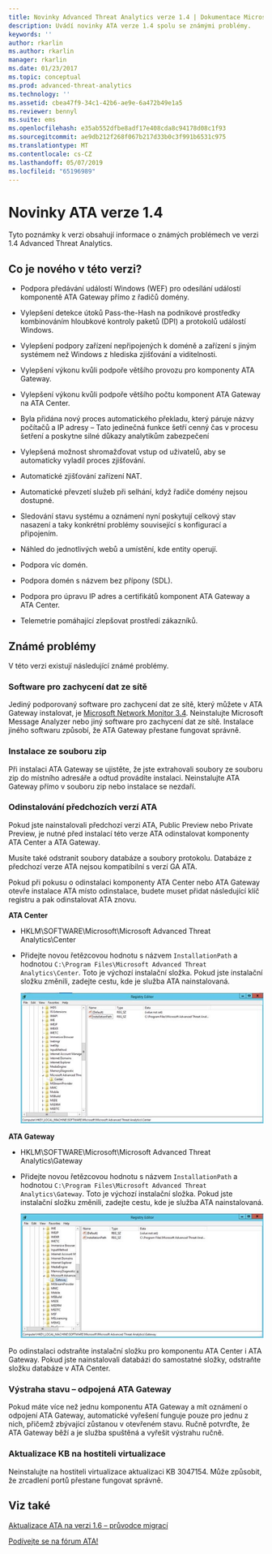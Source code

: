 ```yaml
---
title: Novinky Advanced Threat Analytics verze 1.4 | Dokumentace Microsoftu
description: Uvádí novinky ATA verze 1.4 spolu se známými problémy.
keywords: ''
author: rkarlin
ms.author: rkarlin
manager: rkarlin
ms.date: 01/23/2017
ms.topic: conceptual
ms.prod: advanced-threat-analytics
ms.technology: ''
ms.assetid: cbea47f9-34c1-42b6-ae9e-6a472b49e1a5
ms.reviewer: bennyl
ms.suite: ems
ms.openlocfilehash: e35ab552dfbe8adf17e408cda8c94178d08c1f93
ms.sourcegitcommit: ae9db212f268f067b217d33b0c3f991b6531c975
ms.translationtype: MT
ms.contentlocale: cs-CZ
ms.lasthandoff: 05/07/2019
ms.locfileid: "65196989"
---
```

# <a name="what39s-new-in-ata-version-14"></a>Novinky ATA verze 1.4
Tyto poznámky k verzi obsahují informace o známých problémech ve verzi 1.4 Advanced Threat Analytics.

## <a name="whats-new-in-this-version"></a>Co je nového v této verzi?

-   Podpora předávání událostí Windows (WEF) pro odesílání událostí komponentě ATA Gateway přímo z řadičů domény.

-   Vylepšení detekce útoků Pass-the-Hash na podnikové prostředky kombinováním hloubkové kontroly paketů (DPI) a protokolů událostí Windows.

-   Vylepšení podpory zařízení nepřipojených k doméně a zařízení s jiným systémem než Windows z hlediska zjišťování a viditelnosti.

-   Vylepšení výkonu kvůli podpoře většího provozu pro komponenty ATA Gateway.

-   Vylepšení výkonu kvůli podpoře většího počtu komponent ATA Gateway na ATA Center.

-   Byla přidána nový proces automatického překladu, který páruje názvy počítačů a IP adresy – Tato jedinečná funkce šetří cenný čas v procesu šetření a poskytne silné důkazy analytikům zabezpečení

-   Vylepšená možnost shromažďovat vstup od uživatelů, aby se automaticky vyladil proces zjišťování.

-   Automatické zjišťování zařízení NAT.

-   Automatické převzetí služeb při selhání, když řadiče domény nejsou dostupné.

-   Sledování stavu systému a oznámení nyní poskytují celkový stav nasazení a taky konkrétní problémy související s konfigurací a připojením.

-   Náhled do jednotlivých webů a umístění, kde entity operují.

-   Podpora víc domén.

-   Podpora domén s názvem bez přípony (SDL).

-   Podpora pro úpravu IP adres a certifikátů komponent ATA Gateway a ATA Center.

-   Telemetrie pomáhající zlepšovat prostředí zákazníků.

## <a name="known-issues"></a>Známé problémy
V této verzi existují následující známé problémy.

### <a name="network-capture-software"></a>Software pro zachycení dat ze sítě
Jediný podporovaný software pro zachycení dat ze sítě, který můžete v ATA Gateway instalovat, je [Microsoft Network Monitor 3.4](http://www.microsoft.com/download/details.aspx?id=4865). Neinstalujte Microsoft Message Analyzer nebo jiný software pro zachycení dat ze sítě. Instalace jiného softwaru způsobí, že ATA Gateway přestane fungovat správně.

### <a name="installation-from-zip-file"></a>Instalace ze souboru zip
Při instalaci ATA Gateway se ujistěte, že jste extrahovali soubory ze souboru zip do místního adresáře a odtud provádíte instalaci. Neinstalujte ATA Gateway přímo v souboru zip nebo instalace se nezdaří.

### <a name="uninstalling-previous-versions-of-ata"></a>Odinstalování předchozích verzí ATA
Pokud jste nainstalovali předchozí verzi ATA, Public Preview nebo Private Preview, je nutné před instalací této verze ATA odinstalovat komponenty ATA Center a ATA Gateway.

Musíte také odstranit soubory databáze a soubory protokolu. Databáze z předchozí verze ATA nejsou kompatibilní s verzí GA ATA.

Pokud při pokusu o odinstalaci komponenty ATA Center nebo ATA Gateway otevře instalace ATA místo odinstalace, budete muset přidat následující klíč registru a pak odinstalovat ATA znovu.

**ATA Center**

-   HKLM\SOFTWARE\Microsoft\Microsoft Advanced Threat Analytics\Center

-   Přidejte novou řetězcovou hodnotu s názvem `InstallationPath` a hodnotou `C:\Program Files\Microsoft Advanced Threat Analytics\Center`. Toto je výchozí instalační složka. Pokud jste instalační složku změnili, zadejte cestu, kde je služba ATA nainstalovaná.

    ![Editor registru pro cestu instalace ATA Center](media/ATA-uninstall-center-bug.jpg)

**ATA Gateway**

-   HKLM\SOFTWARE\Microsoft\Microsoft Advanced Threat Analytics\Gateway

-   Přidejte novou řetězcovou hodnotu s názvem `InstallationPath` a hodnotou `C:\Program Files\Microsoft Advanced Threat Analytics\Gateway`. Toto je výchozí instalační složka.  Pokud jste instalační složku změnili, zadejte cestu, kde je služba ATA nainstalovaná.

    ![Editor registru pro cestu instalace ATA Gateway](media/ATA-GW-uninstall-bug.jpg)

Po odinstalaci odstraňte instalační složku pro komponentu ATA Center i ATA Gateway.  Pokud jste nainstalovali databázi do samostatné složky, odstraňte složku databáze v ATA Center.

### <a name="health-alert---disconnected-ata-gateway"></a>Výstraha stavu – odpojená ATA Gateway
Pokud máte více než jednu komponentu ATA Gateway a mít oznámení o odpojení ATA Gateway, automatické vyřešení funguje pouze pro jednu z nich, přičemž zbývající zůstanou v otevřeném stavu. Ručně potvrďte, že ATA Gateway běží a je služba spuštěná a vyřešit výstrahu ručně.

### <a name="kb-on-virtualization-host"></a>Aktualizace KB na hostiteli virtualizace
Neinstalujte na hostiteli virtualizace aktualizaci KB 3047154. Může způsobit, že zrcadlení portů přestane fungovat správně.

## <a name="see-also"></a>Viz také

[Aktualizace ATA na verzi 1.6 – průvodce migrací](ata-update-1.6-migration-guide.md)

[Podívejte se na fórum ATA!](https://social.technet.microsoft.com/Forums/security/home?forum=mata)